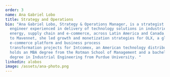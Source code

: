 ```yaml
---
order: 3
name: Ana Gabriel Lobo
title: Strategy and Operations
bio: "Ana Gabriel Lobo, Strategy & Operations Manager, is a strategist and
  engineer experienced in delivery of technology solutions in industries such as
  energy, supply chain and e-commerce, across Latin America and Canada. Prior
  to Mavennet, she led growth and monetization strategies for OLX, a global
  e-commerce platform and business process
  transformation projects for Intcomex, an American technology distributor. Ana
  holds an MBA degree from the Rotman School of Management and a bachelor’s
  degree in Industrial Engineering from Purdue University. "
linkedin: alobos
image: /assets/ana-photo.png
---
```

